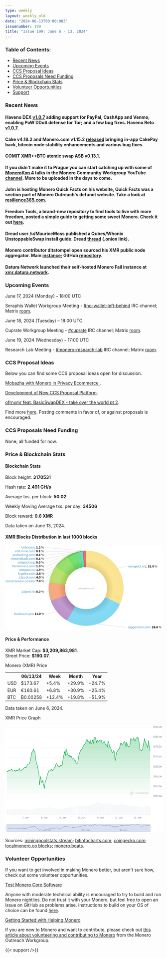 ```yaml
---
type: weekly
layout: weekly_old
date: "2024-06-13T00:00:00Z"
issuenumber: 199
title: "Issue 199: June 6 - 13, 2024"
---
```


<h3>Table of Contents:</h3>
<ul class="contents">
    <li><a href="#news">Recent News</a></li>
    <li><a href="#events">Upcoming Events</a></li>
    <li><a href="#ideas">CCS Proposal Ideas</a></li>
    <li><a href="#proposals">CCS Proposals Need Funding</a></li>
    <li><a href="#stats">Price & Blockchain Stats</a></li>
    <li><a href="#volunteer">Volunteer Opportunities</a></li>
    <li><a href="#support">Support</a></li>
</ul>

<h3 id="news">Recent News</h3>

<div class="newsbyte">
    <h4>Haveno DEX <a href="https://github.com/haveno-dex/haveno/releases/tag/1.0.7" target="_blank">v1.0.7</a> adding support for PayPal, CashApp and Venmo; enabling PoW DDoS defense for Tor; and a few bug fixes. Haveno Reto <a href="https://github.com/retoaccess1/haveno-reto/releases/tag/v1.0.7" target="_blank">v1.0.7</a>.</h4>
</div>

<div class="newsbyte">
    <h4>Cake v4.18.2 and Monero.com v1.15.2 <a href="https://github.com/cake-tech/cake_wallet/releases/tag/v4.18.2" target="_blank">released</a> bringing in-app CakePay back, bitcoin node stability enhancements and various bug fixes.</h4>
</div>


<div class="newsbyte">
    <h4>COMIT XMR<->BTC atomic swap ASB <a href="https://github.com/comit-network/xmr-btc-swap/releases/tag/0.13.1" target="_blank">v0.13.1</a>.</h4>
</div>

<div class="newsbyte">
    <h4>If you didn't make it to Prague you can start catching up with some of <a href="https://monerokon.org/" target="_blank">MoneroKon 4</a> talks in the Monero Community Workgroup YouTube <a href="https://iteroni.com/playlist?list=PLsSYUeVwrHBk-C3zImaDAQLx453PL7dR-&si=R34T6ftmYksY88Uc" target="_blank">channel</a>. More to be uploaded in the days to come.</h4>
</div>

<div class="newsbyte">
    <h4>John is hosting Monero Quick Facts on his website, Quick Facts was a section part of Monero Outreach's defunct website. Take a look at <a href="https://resilience365.com/monero-quick-facts/" target="_blank">resilience365.com</a>.</h4>
</div>

<div class="newsbyte">
    <h4>Freedom Tools, a brand-new repository to find tools to live with more freedom, posted a simple guide to getting some sweet Monero. Check it out <a href="https://freedom-tools.org/moneroguide/" target="_blank">here</a>.</h4>
</div>

<div class="newsbyte">
    <h4>Dread user /u/MauriceMoss published a Qubes/Whonix UnstoppableSwap install guide. Dread <a href="http://g66ol3eb5ujdckzqqfmjsbpdjufmjd5nsgdipvxmsh7rckzlhywlzlqd.onion/post/866f8bc46b297f444ff6" target="_blank">thread</a> (.onion link).</h4>
</div>

<div class="newsbyte">
    <h4>Monero contributor ditatompel open sourced his XMR public node aggregator. Main <a href="https://xmr.ditatompel.com/remote-nodes/" target="_blank">instance</a>; GitHub <a href="https://github.com/ditatompel/xmr-remote-nodes" target="_blank">repository</a>.</h4>
</div>

<div class="newsbyte">
    <h4>Datura Network launched their self-hosted Monero Fail instance at <a href="https://xmr.datura.network/" target="_blank">xmr.datura.network</a>.</h4>
</div>

<h3 id="events">Upcoming Events</h3>

<div class="event">
    <p class="date" markdown="1">June 17, 2024 (Monday) – 18:00 UTC</p>
    <p markdown="1">Seraphis Wallet Workgroup Meeting - <a href="irc://irc.libera.chat/#no-wallet-left-behind" target="_blank">#no-wallet-left-behind</a> IRC channel; Matrix <a href="https://matrix.to/#/#no-wallet-left-behind:monero.social" target="_blank">room</a>.</p>
</div>

<div class="event">
    <p class="date" markdown="1">June 18, 2024 (Tuesday) – 18:00 UTC</p>
    <p markdown="1">Cuprate Workgroup Meeting - <a href="irc://irc.libera.chat/#cuprate" target="_blank">#cuprate</a> IRC channel; Matrix <a href="https://matrix.to/#/#cuprate:monero.social" target="_blank">room</a>.</p>
</div>

<div class="event">
    <p class="date" markdown="1">June 19, 2024 (Wednesday) – 17:00 UTC</p>
    <p markdown="1">Research Lab Meeting - <a href="irc://irc.libera.chat/#monero-research-lab" target="_blank">#monero-research-lab</a> IRC channel; Matrix <a href="https://matrix.to/#/#monero-research-lab:monero.social" target="_blank">room</a>.</p>
</div>

<h3 id="ideas">CCS Proposal Ideas</h3>

<p>Below you can find some CCS proposal ideas open for discussion.</p>

<div class="proposal">
<p><a href="https://repo.getmonero.org/monero-project/ccs-proposals/-/merge_requests/463" target="_blank">Mobazha with Monero in Privacy Ecommerce </a>.</p>
</div>

<div class="proposal">
<p><a href="https://repo.getmonero.org/monero-project/ccs-proposals/-/merge_requests/464" target="_blank">Development of New CCS Proposal Platform</a>.</p>
</div>

<div class="proposal">
<p><a href="https://repo.getmonero.org/monero-project/ccs-proposals/-/merge_requests/457" target="_blank">ofrnxmr feat. BasicSwapDEX - take over the world pt 2</a>.</p>
</div>

<div class="proposal">
<p>Find more <a href="https://ccs.getmonero.org/ideas/" target="_blank">here</a>. Posting comments in favor of, or against proposals is encouraged.</p>
</div>

<h3 id="proposals">CCS Proposals Need Funding</h3>

<p>None; all funded for now.</p>

<h3 id="stats">Price & Blockchain Stats</h3>

<h4 class="stat">Blockchain Stats</h4>

<div class="bcstats">
    <p>Block height: <b>3170531</b></p>
    <p>Hash rate: <b>2.491 GH/s</b></p>
    <p>Average txs. per block: <b>50.02</b></p>
    <p>Weekly Moving Average txs. per day: <b>34506</b></p>
    <p>Block reward: <b>0.6 XMR</b></p>
</div>
<p class="note">Data taken on June 13, 2024.</p>

<h4 class="stat">XMR Blocks Distribution in last 1000 blocks</h4>
<p><img src="/img/hashrate-pool-distribution-06132.png" alt="Hashrate Pool Distribution Pie Chart"/></p>

<h4 class="stat" id="price-stat">Price & Performance</h4>

<div class="price-intro">XMR Market Cap: <b>$3,209,863,981</b>.<br/>Street Price: <b>$190.07</b>.</div>

<p class="table-title">Monero (XMR) Price</p>
<table class="price-table">
  <tr class="row1">
    <th></th>
    <th>06/13/24</th>
    <th>Week</th>
    <th>Month</th>
    <th>Year</th>
  </tr>
  <tr>
    <td data-th="XMR to">USD</td>
    <td data-th="06/13/24">$173.67</td>
    <td data-th="Week" class="green">+5.4%</td>
    <td data-th="Month" class="green">+29.9%</td>
    <td data-th="Year" class="green">+24.7%</td>
  </tr>
  <tr class="row3">
    <td data-th="XMR to">EUR</td>
    <td data-th="06/13/24">€160.61</td>
    <td data-th="Week" class="green">+6.8%</td>
    <td data-th="Month" class="green">+30.9%</td>
    <td data-th="Year" class="green">+25.4%</td>
  </tr>
  <tr>
    <td data-th="XMR to">BTC</td>
    <td data-th="06/13/24">₿0.00258</td>
    <td data-th="Week" class="green">+12.4%</td>
    <td data-th="Month" class="green">+19.8%</td>
    <td data-th="Year" class="red">-51.9%</td>
  </tr>
</table>
<p class="note">Data taken on June 6, 2024.</p>

<p class="table-title">XMR Price Graph</p>

![XMR Price Graph 06/06/24-06/13/24](/img/weekly-chart-06132.png "XMR Price Graph 06/06/24-06/13/24")

Sources: <a href="https://miningpoolstats.stream/monero" target="_blank">miningpoolstats.stream</a>; <a href="https://bitinfocharts.com/monero/" target="_blank">bitinfocharts.com</a>; <a href="https://www.coingecko.com/en/coins/monero" target="_blank">coingecko.com</a>; <a href="https://localmonero.co/blocks" target="_blank">localmonero.co blocks</a>; <a href="https://monero.boats/" target="_blank">monero.boats</a>.

<h3 id="volunteer">Volunteer Opportunities</h3>

<p>If you want to get involved in making Monero better, but aren't sure how, check out some volunteer opportunities.</p>

<div class="newsbyte">
    <p class="date"><a href="https://github.com/monero-project/monero" target="_blank">Test Monero Core Software</a></p>
    <p>Anyone with moderate technical ability is encouraged to try to build and run Monero nightlies. Do not trust it with your Monero, but feel free to open an Issue on GitHub as problems arise. Instructions to build on your OS of choice can be found <a href="https://github.com/monero-project/monero#compiling-monero-from-source" target="_blank">here</a>. </p>
</div>

<div class="newsbyte">
    <p class="date"><a href="https://github.com/monero-project/monero" target="_blank">Getting Started with Helping Monero</a></p>
    <p>If you are new to Monero and want to contribute, please check out <a href="https://web.archive.org/web/20200805013127/https://www.monerooutreach.org/stories/getting-started-helping-monero.html" target="_blank">this article about volunteering and contributing to Monero</a> from the Monero Outreach Workgroup. </p>
</div>

{{< support />}}

